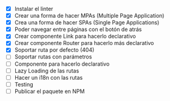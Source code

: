  -[x] Instalar el linter
 -[x] Crear una forma de hacer MPAs (Multiple Page Application)
 -[x] Crea una forma de hacer SPAs (Single Page Applications)
 -[x] Poder navegar entre páginas con el botón de atrás
 -[x] Crear componente Link para hacerlo declarativo
 -[x] Crear componente Router para hacerlo más declarativo
 -[x] Soportar ruta por defecto (404)
 -[ ] Soportar rutas con parámetros
 -[ ] Componente para hacerlo declarativo
 -[ ] Lazy Loading de las rutas
 -[ ] Hacer un i18n con las rutas
 -[ ] Testing
 -[ ] Publicar el paquete en NPM
